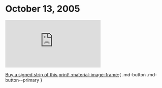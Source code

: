 # October 13, 2005

![](https://www.achewood.com/comic.php?date=10132005)

[Buy a signed strip of this print! :material-image-frame:](https://achewood-holiday-pop-up.myshopify.com/products/strip#10132005){ .md-button .md-button--primary }
